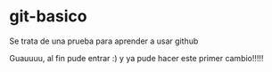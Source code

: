 # git-basico
Se trata de una prueba para aprender a usar github

Guauuuu, al fin pude entrar :)  y ya pude hacer este primer cambio!!!!!
